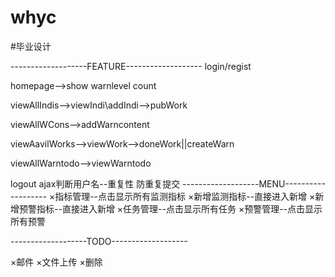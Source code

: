 whyc
====

#毕业设计

-------------------FEATURE-------------------
login/regist

homepage-->show warnlevel count

viewAllIndis-->viewIndi\addIndi-->pubWork

viewAllWCons-->addWarncontent

viewAavilWorks-->viewWork-->doneWork||createWarn

viewAllWarntodo-->viewWarntodo

logout
ajax判断用户名--重复性
防重复提交
-------------------MENU-------------------
×指标管理--点击显示所有监测指标
×新增监测指标--直接进入新增
×新增预警指标--直接进入新增
×任务管理--点击显示所有任务
×预警管理--点击显示所有预警


-------------------TODO-------------------

×邮件
×文件上传
×删除

